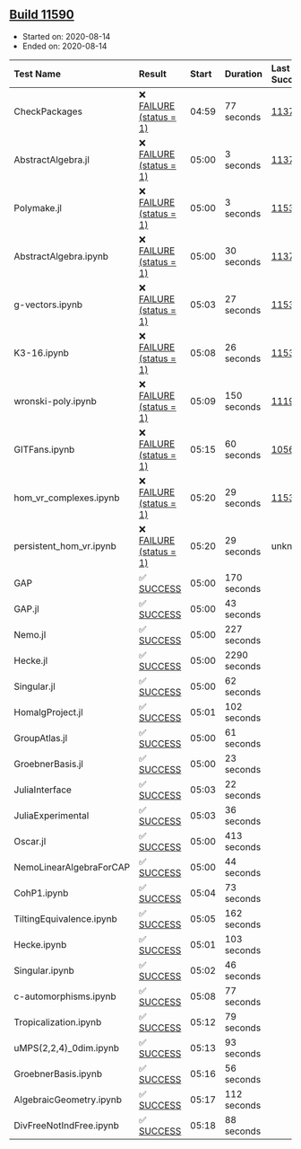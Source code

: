 ## [Build 11590](https://oscarci.mathematik.uni-kl.de/job/oscar/11590/)

* Started on: 2020-08-14
* Ended on: 2020-08-14

| Test Name    | Result | Start | Duration | Last Success | First Failure |
|:-------------|:-------|:------|:---------|:-------------|:--------------|
| CheckPackages | ❌ [FAILURE (status = 1)](https://oscarci.mathematik.uni-kl.de/job/oscar/11590/artifact/logs/build-11590/CheckPackages.log) | 04:59 | 77 seconds | [11376](https://oscarci.mathematik.uni-kl.de/job/oscar/11376/) | [11377](https://oscarci.mathematik.uni-kl.de/job/oscar/11377/) |
| AbstractAlgebra.jl | ❌ [FAILURE (status = 1)](https://oscarci.mathematik.uni-kl.de/job/oscar/11590/artifact/logs/build-11590/AbstractAlgebra.jl.log) | 05:00 | 3 seconds | [11376](https://oscarci.mathematik.uni-kl.de/job/oscar/11376/) | [11377](https://oscarci.mathematik.uni-kl.de/job/oscar/11377/) |
| Polymake.jl | ❌ [FAILURE (status = 1)](https://oscarci.mathematik.uni-kl.de/job/oscar/11590/artifact/logs/build-11590/Polymake.jl.log) | 05:00 | 3 seconds | [11532](https://oscarci.mathematik.uni-kl.de/job/oscar/11532/) | [11533](https://oscarci.mathematik.uni-kl.de/job/oscar/11533/) |
| AbstractAlgebra.ipynb | ❌ [FAILURE (status = 1)](https://oscarci.mathematik.uni-kl.de/job/oscar/11590/artifact/logs/build-11590/AbstractAlgebra.ipynb.log) | 05:00 | 30 seconds | [11376](https://oscarci.mathematik.uni-kl.de/job/oscar/11376/) | [11377](https://oscarci.mathematik.uni-kl.de/job/oscar/11377/) |
| g-vectors.ipynb | ❌ [FAILURE (status = 1)](https://oscarci.mathematik.uni-kl.de/job/oscar/11590/artifact/logs/build-11590/g-vectors.ipynb.log) | 05:03 | 27 seconds | [11532](https://oscarci.mathematik.uni-kl.de/job/oscar/11532/) | [11533](https://oscarci.mathematik.uni-kl.de/job/oscar/11533/) |
| K3-16.ipynb | ❌ [FAILURE (status = 1)](https://oscarci.mathematik.uni-kl.de/job/oscar/11590/artifact/logs/build-11590/K3-16.ipynb.log) | 05:08 | 26 seconds | [11532](https://oscarci.mathematik.uni-kl.de/job/oscar/11532/) | [11533](https://oscarci.mathematik.uni-kl.de/job/oscar/11533/) |
| wronski-poly.ipynb | ❌ [FAILURE (status = 1)](https://oscarci.mathematik.uni-kl.de/job/oscar/11590/artifact/logs/build-11590/wronski-poly.ipynb.log) | 05:09 | 150 seconds | [11192](https://oscarci.mathematik.uni-kl.de/job/oscar/11192/) | [11193](https://oscarci.mathematik.uni-kl.de/job/oscar/11193/) |
| GITFans.ipynb | ❌ [FAILURE (status = 1)](https://oscarci.mathematik.uni-kl.de/job/oscar/11590/artifact/logs/build-11590/GITFans.ipynb.log) | 05:15 | 60 seconds | [10566](https://oscarci.mathematik.uni-kl.de/job/oscar/10566/) | [10567](https://oscarci.mathematik.uni-kl.de/job/oscar/10567/) |
| hom_vr_complexes.ipynb | ❌ [FAILURE (status = 1)](https://oscarci.mathematik.uni-kl.de/job/oscar/11590/artifact/logs/build-11590/hom_vr_complexes.ipynb.log) | 05:20 | 29 seconds | [11532](https://oscarci.mathematik.uni-kl.de/job/oscar/11532/) | [11533](https://oscarci.mathematik.uni-kl.de/job/oscar/11533/) |
| persistent_hom_vr.ipynb | ❌ [FAILURE (status = 1)](https://oscarci.mathematik.uni-kl.de/job/oscar/11590/artifact/logs/build-11590/persistent_hom_vr.ipynb.log) | 05:20 | 29 seconds | unknown | unknown |
| GAP | ✅ [SUCCESS](https://oscarci.mathematik.uni-kl.de/job/oscar/11590/artifact/logs/build-11590/GAP.log) | 05:00 | 170 seconds |  |  |
| GAP.jl | ✅ [SUCCESS](https://oscarci.mathematik.uni-kl.de/job/oscar/11590/artifact/logs/build-11590/GAP.jl.log) | 05:00 | 43 seconds |  |  |
| Nemo.jl | ✅ [SUCCESS](https://oscarci.mathematik.uni-kl.de/job/oscar/11590/artifact/logs/build-11590/Nemo.jl.log) | 05:00 | 227 seconds |  |  |
| Hecke.jl | ✅ [SUCCESS](https://oscarci.mathematik.uni-kl.de/job/oscar/11590/artifact/logs/build-11590/Hecke.jl.log) | 05:00 | 2290 seconds |  |  |
| Singular.jl | ✅ [SUCCESS](https://oscarci.mathematik.uni-kl.de/job/oscar/11590/artifact/logs/build-11590/Singular.jl.log) | 05:00 | 62 seconds |  |  |
| HomalgProject.jl | ✅ [SUCCESS](https://oscarci.mathematik.uni-kl.de/job/oscar/11590/artifact/logs/build-11590/HomalgProject.jl.log) | 05:01 | 102 seconds |  |  |
| GroupAtlas.jl | ✅ [SUCCESS](https://oscarci.mathematik.uni-kl.de/job/oscar/11590/artifact/logs/build-11590/GroupAtlas.jl.log) | 05:00 | 61 seconds |  |  |
| GroebnerBasis.jl | ✅ [SUCCESS](https://oscarci.mathematik.uni-kl.de/job/oscar/11590/artifact/logs/build-11590/GroebnerBasis.jl.log) | 05:00 | 23 seconds |  |  |
| JuliaInterface | ✅ [SUCCESS](https://oscarci.mathematik.uni-kl.de/job/oscar/11590/artifact/logs/build-11590/JuliaInterface.log) | 05:03 | 22 seconds |  |  |
| JuliaExperimental | ✅ [SUCCESS](https://oscarci.mathematik.uni-kl.de/job/oscar/11590/artifact/logs/build-11590/JuliaExperimental.log) | 05:03 | 36 seconds |  |  |
| Oscar.jl | ✅ [SUCCESS](https://oscarci.mathematik.uni-kl.de/job/oscar/11590/artifact/logs/build-11590/Oscar.jl.log) | 05:00 | 413 seconds |  |  |
| NemoLinearAlgebraForCAP | ✅ [SUCCESS](https://oscarci.mathematik.uni-kl.de/job/oscar/11590/artifact/logs/build-11590/NemoLinearAlgebraForCAP.log) | 05:00 | 44 seconds |  |  |
| CohP1.ipynb | ✅ [SUCCESS](https://oscarci.mathematik.uni-kl.de/job/oscar/11590/artifact/logs/build-11590/CohP1.ipynb.log) | 05:04 | 73 seconds |  |  |
| TiltingEquivalence.ipynb | ✅ [SUCCESS](https://oscarci.mathematik.uni-kl.de/job/oscar/11590/artifact/logs/build-11590/TiltingEquivalence.ipynb.log) | 05:05 | 162 seconds |  |  |
| Hecke.ipynb | ✅ [SUCCESS](https://oscarci.mathematik.uni-kl.de/job/oscar/11590/artifact/logs/build-11590/Hecke.ipynb.log) | 05:01 | 103 seconds |  |  |
| Singular.ipynb | ✅ [SUCCESS](https://oscarci.mathematik.uni-kl.de/job/oscar/11590/artifact/logs/build-11590/Singular.ipynb.log) | 05:02 | 46 seconds |  |  |
| c-automorphisms.ipynb | ✅ [SUCCESS](https://oscarci.mathematik.uni-kl.de/job/oscar/11590/artifact/logs/build-11590/c-automorphisms.ipynb.log) | 05:08 | 77 seconds |  |  |
| Tropicalization.ipynb | ✅ [SUCCESS](https://oscarci.mathematik.uni-kl.de/job/oscar/11590/artifact/logs/build-11590/Tropicalization.ipynb.log) | 05:12 | 79 seconds |  |  |
| uMPS(2,2,4)_0dim.ipynb | ✅ [SUCCESS](https://oscarci.mathematik.uni-kl.de/job/oscar/11590/artifact/logs/build-11590/uMPS-2-2-4-_0dim.ipynb.log) | 05:13 | 93 seconds |  |  |
| GroebnerBasis.ipynb | ✅ [SUCCESS](https://oscarci.mathematik.uni-kl.de/job/oscar/11590/artifact/logs/build-11590/GroebnerBasis.ipynb.log) | 05:16 | 56 seconds |  |  |
| AlgebraicGeometry.ipynb | ✅ [SUCCESS](https://oscarci.mathematik.uni-kl.de/job/oscar/11590/artifact/logs/build-11590/AlgebraicGeometry.ipynb.log) | 05:17 | 112 seconds |  |  |
| DivFreeNotIndFree.ipynb | ✅ [SUCCESS](https://oscarci.mathematik.uni-kl.de/job/oscar/11590/artifact/logs/build-11590/DivFreeNotIndFree.ipynb.log) | 05:18 | 88 seconds |  |  |

